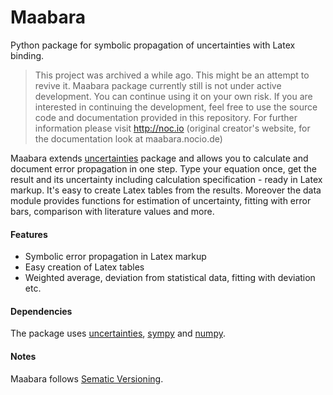 Maabara
=======

Python package for symbolic propagation of uncertainties with Latex binding.

> This project was archived a while ago. This might be an attempt to revive it. Maabara package currently still is not under active development. You can continue using it on your own risk. If you are interested in continuing the development, feel free to use the source code and documentation provided in this repository. For further information please visit http://noc.io (original creator's website, for the documentation look at maabara.nocio.de)

Maabara extends [uncertainties](http://pythonhosted.org/uncertainties/) package and allows you to calculate and document error propagation in one step. Type your equation once, get the result and its uncertainty including calculation specification - ready in Latex markup. It's easy to create Latex tables from the results. Moreover the data module provides functions for estimation of uncertainty, fitting with error bars, comparison with literature values and more.

#### Features
- Symbolic error propagation in Latex markup
- Easy creation of Latex tables
- Weighted average, deviation from statistical data, fitting with deviation etc.

#### Dependencies

The package uses [uncertainties](http://pythonhosted.org/uncertainties/), [sympy](http://sympy.org/en/index.html) and [numpy](http://www.numpy.org/).

#### Notes

Maabara follows [Sematic Versioning](http://www.semver.org).
